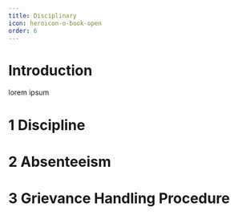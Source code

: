 ```yaml
---
title: Disciplinary
icon: heroicon-o-book-open
order: 6
---
```


# Introduction

lorem ipsum

# 1 Discipline
# 2 Absenteeism
# 3 Grievance Handling Procedure
